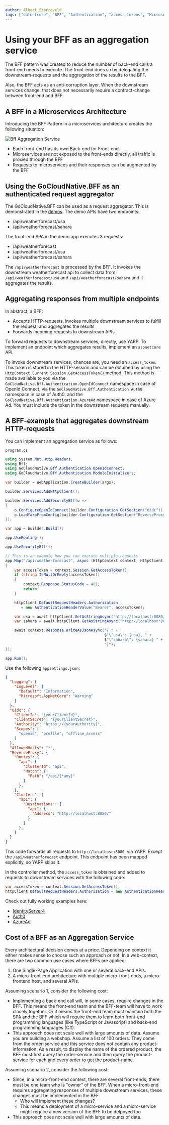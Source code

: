 ```yaml
---
author: Albert Starreveld
tags: ["dotnetcore", "BFF", "Authentication", "access_tokens", "Microservices"]
---
```


# Using your BFF as an aggregation service

The BFF pattern was created to reduce the number of back-end calls a front-end needs to execute. The front-end does so by delegating the downstream-requests and the aggregation of the results to the BFF.

Also, the BFF acts as an anti-corruption layer. When the downstream services change, that does not necessarily require a contract-change between front-end and BFF.

## A BFF in a Microservices Architecture

Introducing the BFF Pattern in a microservices architecture creates the following situation:

![Bff Aggregation Service](https://miro.medium.com/v2/resize:fit:720/format:webp/1*7qkKsi2RpsbWT3ChnYW6Vw.png)

* Each front-end has its own Back-end for Front-end
* Microservices are not exposed to the front-ends directly, all traffic is proxied through the BFF
* Requests to microservices and their responses can be augmented by the BFF

## Using the GoCloudNative.BFF as an authenticated request aggregator

The GoCloudNative.BFF can be used as a request aggregator. This is demonstrated in the [demos](https://github.com/thecloudnativewebapp/GoCloudNative.Bff/tree/main/docs/demos). The demo APIs have two endpoints:

* /api/weatherforecast/usa
* /api/weatherforecast/sahara

The front-end SPA in the demo app executes 3 requests:

* /api/weatherforecast
* /api/weatherforecast/usa
* /api/weatherforecast/sahara

The `/api/weatherforecast` is processed by the BFF. It invokes the downstream weatherforecast api to collect data from `/api/weatherforecast/usa` and `/api/weatherforecast/sahara` and it aggregates the results.

## Aggregating responses from multiple endpoints

In abstract, a BFF:

* Accepts HTTP-requests, invokes multiple downstream services to fulfill the request, and aggregates the results 
* Forwards incoming requests to downstream APIs

To forward requests to downstream services, directly, use YARP. To implement an endpoint which aggregates results, implement an `aspnetcore` API. 

To invoke downstream services, chances are, you need an `access_token`. This token is stored in the HTTP-session and can be obtained by using the `HttpContext.Current.Session.GetAccessToken()` method. This method is made available to you via the `GoCloudNative.Bff.Authentication.OpenIdConnect` namespace in case of OpenId Connect, via the `GoCloudNative.Bff.Authentication.Auth0` namespace in case of Auth0, and the `GoCloudNative.Bff.Authentication.AzureAd` namespace in case of Azure Ad. You must include the token in the downstream requests manually. 

## A BFF-example that aggregates downstream HTTP-requests

You can implement an aggregation service as follows:

`program.cs`

```csharp
using System.Net.Http.Headers;
using Bff;
using GoCloudNative.Bff.Authentication.OpenIdConnect;
using GoCloudNative.Bff.Authentication.ModuleInitializers;

var builder = WebApplication.CreateBuilder(args);

builder.Services.AddHttpClient();

builder.Services.AddSecurityBff(o =>
{
    o.ConfigureOpenIdConnect(builder.Configuration.GetSection("Oidc"));
    o.LoadYarpFromConfig(builder.Configuration.GetSection("ReverseProxy"));
});

var app = builder.Build();

app.UseRouting();

app.UseSecurityBff();

// This is an example how you can execute multiple requests 
app.Map("/api/weatherforecast", async (HttpContext context, HttpClient httpClient) =>
{
    var accessToken = context.Session.GetAccessToken();
    if (string.IsNullOrEmpty(accessToken))
    {
        context.Response.StatusCode = 401;
        return;
    }

    httpClient.DefaultRequestHeaders.Authorization 
       = new AuthenticationHeaderValue("Bearer", accessToken);

    var usa = await httpClient.GetAsStringAsync("http://localhost:8080/api/weatherforecast/usa");
    var sahara = await httpClient.GetAsStringAsync("http://localhost:8080/api/weatherforecast/sahara");

    await context.Response.WriteAsJsonAsync("{ " +
                                            $"\"usa\": {usa}, " +
                                            $"\"sahara\": {sahara} " +
                                            "}");
});

app.Run();
```

Use the following `appsettings.json`:

```json
{
  "Logging": {
    "LogLevel": {
      "Default": "Information",
      "Microsoft.AspNetCore": "Warning"
    }
  },
  "Oidc": {
    "ClientId": "{yourClientId}",
    "ClientSecret": "{yourClientSecret}",
    "Authority": "https://{yourAuthority}",
    "Scopes": [
      "openid", "profile", "offline_access"
    ]
  },
  "AllowedHosts": "*",
  "ReverseProxy": {
    "Routes": {
      "api": {
        "ClusterId": "api",
        "Match": {
          "Path": "/api/{*any}"
        }
      },
    },
    "Clusters": {
      "api": {
        "Destinations": {
          "api": {
            "Address": "http://localhost:8080/"
          }
        }
      },
    }
  }
}
```

This code forwards all requests to `http://localhost:8080`, via YARP. Except the `/api/weatherforecast` endpoint. This endpoint has been mapped explicitly, so YARP skips it. 

In the controller method, the `access_token` is obtained and added to requests to downstream services with the following code:

```csharp
var accessToken = context.Session.GetAccessToken();
httpClient.DefaultRequestHeaders.Authorization = new AuthenticationHeaderValue("Bearer", accessToken);
```

Check out fully working examples here:

- [IdentityServer4](https://github.com/thecloudnativewebapp/GoCloudNative.Bff/tree/main/docs/demos/IdentityServer4/src)
- [Auth0](https://github.com/thecloudnativewebapp/GoCloudNative.Bff/tree/main/docs/demos/Auth0/src)
- [AzureAd](https://github.com/thecloudnativewebapp/GoCloudNative.Bff/tree/main/docs/demos/AzureAd/src)

## Cost of a BFF as an Aggregation Service

Every architectural decision comes at a price. Depending on context it either makes sense to choose such an approach or not. In a web-context, there are two common use cases where BFFs are applied:

1. One Single-Page Application with one or several back-end APIs.
2. A micro-front-end architecture with multiple micro-front-ends, a micro-frontend host, and several APIs. 

Assuming scenario 1, consider the following cost:

* Implementing a back-end call will, in some cases, require changes in the BFF. This means the front-end team and the BFF-team will have to work closely together. Or it means the front-end team must maintain both the SPA and the BFF which will require them to learn both front-end programming languages (like TypeScript or Javascript) and back-end programming languages (C#).
* This approach does not scale well with large amounts of data. Assume you are building a webshop. Assume a list of 100 orders. They come from the order-service and this service does not contain any product-information. As a result, to display the name of the ordered product, the BFF must first query the order-service and then query the product-service for each and every order to get the product-name.

Assuming scenario 2, consider the following cost:

* Since, in a micro-front-end context, there are several front-ends, there must be one team who is "owner" of the BFF. When a micro-front-end requires aggregating responses of multiple downstream services, these changes must be implemented in the BFF.
    * Who will implement these changes?
    * This means a deployment of a micro-service and a micro-service might require a new version of the BFF to be delpoyed too
* This approach does not scale well with large amounts of data.

